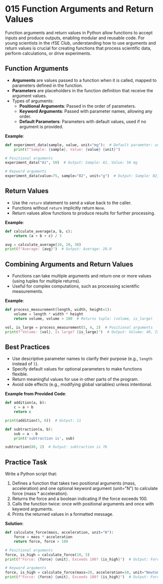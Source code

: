 # 015 Function Arguments and Return Values

Function arguments and return values in Python allow functions to accept inputs and produce outputs, enabling modular and reusable code. For young scientists in the rfSE Club, understanding how to use arguments and return values is crucial for creating functions that process scientific data, perform calculations, or drive experiments.

## Function Arguments

- **Arguments** are values passed to a function when it is called, mapped to parameters defined in the function.
- **Parameters** are placeholders in the function definition that receive the argument values.
- Types of arguments:
  - **Positional Arguments**: Passed in the order of parameters.
  - **Keyword Arguments**: Passed with parameter names, allowing any order.
  - **Default Parameters**: Parameters with default values, used if no argument is provided.

**Example**:

```python
def experiment_data(sample, value, unit="mg"):  # Default parameter: unit
    print(f"Sample: {sample}, Value: {value} {unit}")

# Positional arguments
experiment_data("A1", 50)  # Output: Sample: A1, Value: 50 mg

# Keyword arguments
experiment_data(value=75, sample="B2", unit="g")  # Output: Sample: B2, Value: 75 g
```

## Return Values

- Use the `return` statement to send a value back to the caller.
- Functions without `return` implicitly return `None`.
- Return values allow functions to produce results for further processing.

**Example**:

```python
def calculate_average(a, b, c):
    return (a + b + c) / 3

avg = calculate_average(10, 20, 30)
print(f"Average: {avg}")  # Output: Average: 20.0
```

## Combining Arguments and Return Values

- Functions can take multiple arguments and return one or more values (using tuples for multiple returns).
- Useful for complex computations, such as processing scientific measurements.

**Example**:

```python
def process_measurement(length, width, height=1):
    volume = length * width * height
    return volume, volume > 100  # Returns tuple: (volume, is_large)

vol, is_large = process_measurement(5, 4, 2)  # Positional arguments
print(f"Volume: {vol}, Is large? {is_large}")  # Output: Volume: 40, Is large? False
```

## Best Practices

- Use descriptive parameter names to clarify their purpose (e.g., `length` instead of `l`).
- Specify default values for optional parameters to make functions flexible.
- Return meaningful values for use in other parts of the program.
- Avoid side effects (e.g., modifying global variables) unless intentional.

**Example from Provided Code**:

```python
def addition(a, b):
    c = a + b
    return c

print(addition(5, 6))  # Output: 11

def subtraction(a, b):
    sub = a - b
    print('subtraction is', sub)

subtraction(80, 2)  # Output: subtraction is 78
```

## Practice Task

Write a Python script that:

1. Defines a function that takes two positional arguments (mass, acceleration) and one optional keyword argument (unit="N") to calculate force (mass \* acceleration).
2. Returns the force and a boolean indicating if the force exceeds 100.
3. Calls the function twice: once with positional arguments and once with keyword arguments.
4. Prints the returned values in a formatted message.

**Solution**:

```python
def calculate_force(mass, acceleration, unit="N"):
    force = mass * acceleration
    return force, force > 100

# Positional arguments
force, is_high = calculate_force(10, 5)
print(f"Force: {force} {unit}, Exceeds 100? {is_high}")  # Output: Force: 50 N, Exceeds 100? False

# Keyword arguments
force, is_high = calculate_force(mass=20, acceleration=10, unit="Newtons")
print(f"Force: {force} {unit}, Exceeds 100? {is_high}")  # Output: Force: 200 Newtons, Exceeds 100? True
```
